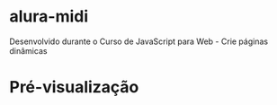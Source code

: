 # alura-midi
 Desenvolvido durante o Curso de JavaScript para Web - Crie páginas dinâmicas

# Pré-visualização

